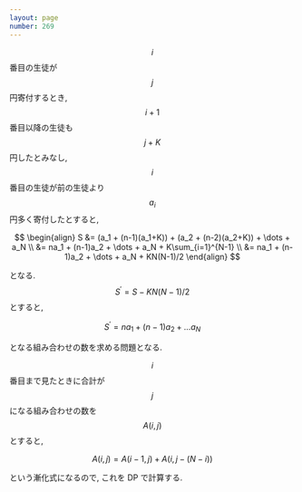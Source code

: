 ```yaml
---
layout: page
number: 269
---
```

$$ i $$ 番目の生徒が $$ j $$ 円寄付するとき, $$ i + 1 $$ 番目以降の生徒も $$ j + K $$ 円したとみなし, $$ i $$ 番目の生徒が前の生徒より $$ a_i $$ 円多く寄付したとすると,

$$
\begin{align}
S &= (a_1 + (n-1)(a_1+K)) + (a_2 + (n-2)(a_2+K)) + \dots + a_N \\
  &= na_1 + (n-1)a_2 + \dots + a_N + K\sum_{i=1}^{N-1} \\
  &= na_1 + (n-1)a_2 + \dots + a_N + KN(N-1)/2
\end{align}
$$

となる. $$ S^{\prime} = S - KN(N-1)/2 $$ とすると,

$$
S^{\prime} = na_1 + (n-1)a_2 + \dots a_N
$$

となる組み合わせの数を求める問題となる.

$$ i $$ 番目まで見たときに合計が $$ j $$ になる組み合わせの数を $$ A(i, j) $$ とすると,

$$
A(i, j) = A(i-1, j) + A(i, j-(N-i))
$$

という漸化式になるので, これを DP で計算する.

